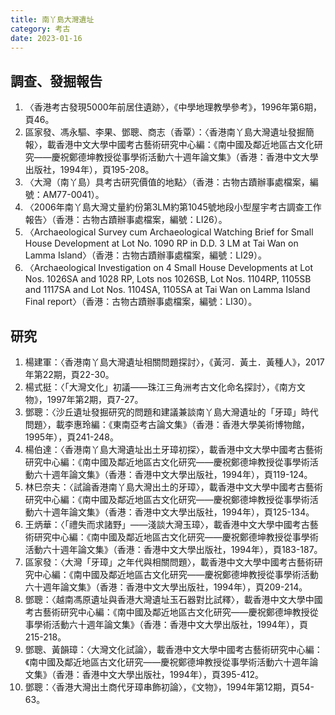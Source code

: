 ```yaml
---
title: 南丫島大灣遺址
category: 考古
date: 2023-01-16
---
```

## 調查、發掘報告
1. 〈香港考古發現5000年前居住遺跡〉，《中學地理教學參考》，1996年第6期，頁46。
2. 區家發、馮永驅、李果、鄧聰、商志（香覃）：〈香港南丫島大灣遺址發掘簡報〉，載香港中文大學中國考古藝術研究中心編：《南中國及鄰近地區古文化研究——慶祝鄭德坤教授從事學術活動六十週年論文集》（香港：香港中文大學出版社，1994年），頁195-208。
3. 〈大灣（南丫島）具考古研究價值的地點〉（香港：古物古蹟辦事處檔案，編號：AM77-0041）。
4. 〈2006年南丫島大灣丈量約份第3LM約第1045號地段小型屋宇考古調查工作報告〉（香港：古物古蹟辦事處檔案，編號：LI26）。
5. 〈Archaeological Survey cum Archaeological Watching Brief for Small House Development at Lot No. 1090 RP in D.D. 3 LM at Tai Wan on Lamma Island〉（香港：古物古蹟辦事處檔案，編號：LI29）。
6. 〈Archaeological Investigation on 4 Small House Developments at Lot Nos. 1026SA and 1028 RP, Lots nos 1026SB, Lot Nos. 1104RP, 1105SB and 1117SA and Lot Nos. 1104SA, 1105SA at Tai Wan on Lamma Island Final report〉（香港：古物古蹟辦事處檔案，編號：LI30）。
## 研究
1. 楊建軍：〈香港南丫島大灣遺址相關問題探討〉，《黃河．黃土．黃種人》，2017年第22期，頁22-30。
2. 楊式挺：〈「大灣文化」初議——珠江三角洲考古文化命名探討〉，《南方文物》，1997年第2期，頁7-27。
3. 鄧聰：〈沙丘遺址發掘研究的問題和建議兼談南丫島大灣遺址的「牙璋」時代問題〉，載李惠玲編：《東南亞考古論文集》（香港：香港大學美術博物館，1995年），頁241-248。
4. 楊伯達：〈香港南丫島大灣遺址出土牙璋初探〉，載香港中文大學中國考古藝術研究中心編：《南中國及鄰近地區古文化研究——慶祝鄭德坤教授從事學術活動六十週年論文集》（香港：香港中文大學出版社，1994年），頁119-124。
5. 林巳奈夫：〈試論香港南丫島大灣出土的牙璋〉，載香港中文大學中國考古藝術研究中心編：《南中國及鄰近地區古文化研究——慶祝鄭德坤教授從事學術活動六十週年論文集》（香港：香港中文大學出版社，1994年），頁125-134。
6. 王炳華：〈「禮失而求諸野」——淺談大灣玉璋〉，載香港中文大學中國考古藝術研究中心編：《南中國及鄰近地區古文化研究——慶祝鄭德坤教授從事學術活動六十週年論文集》（香港：香港中文大學出版社，1994年），頁183-187。
7. 區家發：〈大灣「牙璋」之年代與相關問題〉，載香港中文大學中國考古藝術研究中心編：《南中國及鄰近地區古文化研究——慶祝鄭德坤教授從事學術活動六十週年論文集》（香港：香港中文大學出版社，1994年），頁209-214。
8. 鄧聰：〈越南馮原遺址與香港大灣遺址玉石器對比試釋〉，載香港中文大學中國考古藝術研究中心編：《南中國及鄰近地區古文化研究——慶祝鄭德坤教授從事學術活動六十週年論文集》（香港：香港中文大學出版社，1994年），頁215-218。
9. 鄧聰、黃韻璋：〈大灣文化試論〉，載香港中文大學中國考古藝術研究中心編：《南中國及鄰近地區古文化研究——慶祝鄭德坤教授從事學術活動六十週年論文集》（香港：香港中文大學出版社，1994年），頁395-412。
10. 鄧聰：〈香港大灣出土商代牙璋串飾初論〉，《文物》，1994年第12期，頁54-63。